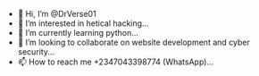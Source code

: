 - 👋 Hi, I’m @DrVerse01
- 👀 I’m interested in hetical hacking...
- 🌱 I’m currently learning python...
- 💞️ I’m looking to collaborate on website development and cyber security...
- 📫 How to reach me +2347043398774 (WhatsApp)...

<!---
DrVerse01/DrVerse01 is a ✨ special ✨ repository because its `README.md` (this file) appears on your GitHub profile.
You can click the Preview link to take a look at your changes.
--->
